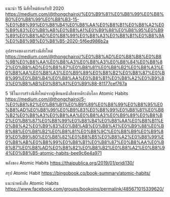 แนะนำ 15 นิสัยใหม่ต้อนรับปี 2020
https://medium.com/@thongchairoj/%E0%B9%81%E0%B8%99%E0%B8%B0%E0%B8%99%E0%B8%B3-15-%E0%B8%99%E0%B8%B4%E0%B8%AA%E0%B8%B1%E0%B8%A2%E0%B9%83%E0%B8%AB%E0%B8%A1%E0%B9%88%E0%B8%95%E0%B9%89%E0%B8%AD%E0%B8%99%E0%B8%A3%E0%B8%B1%E0%B8%9A%E0%B8%9B%E0%B8%B5-2020-5f6ed986b2a

อุปสรรคของการสร้างนิสัยใหม่
https://medium.com/@thongchairoj/%E0%B8%AD%E0%B8%B8%E0%B8%9B%E0%B8%AA%E0%B8%A3%E0%B8%A3%E0%B8%84%E0%B8%82%E0%B8%AD%E0%B8%87%E0%B8%81%E0%B8%B2%E0%B8%A3%E0%B8%AA%E0%B8%A3%E0%B9%89%E0%B8%B2%E0%B8%87%E0%B8%99%E0%B8%B4%E0%B8%AA%E0%B8%B1%E0%B8%A2%E0%B9%83%E0%B8%AB%E0%B8%A1%E0%B9%88-81177cef767a

5 วิธีในการสร้างนิสัยใหม่จากผู้เขียนหนังสือขายดีระดับโลก Atomic Habits
https://medium.com/@thongchairoj/5-%E0%B8%82%E0%B8%B1%E0%B9%89%E0%B8%99%E0%B8%95%E0%B8%AD%E0%B8%99%E0%B9%83%E0%B8%99%E0%B8%81%E0%B8%B2%E0%B8%A3%E0%B8%AA%E0%B8%A3%E0%B9%89%E0%B8%B2%E0%B8%87%E0%B8%99%E0%B8%B4%E0%B8%AA%E0%B8%B1%E0%B8%A2%E0%B9%83%E0%B8%AB%E0%B8%A1%E0%B9%88%E0%B8%88%E0%B8%B2%E0%B8%81%E0%B8%9C%E0%B8%B9%E0%B9%89%E0%B9%80%E0%B8%82%E0%B8%B5%E0%B8%A2%E0%B8%99%E0%B8%AB%E0%B8%99%E0%B8%B1%E0%B8%87%E0%B8%AA%E0%B8%B7%E0%B8%AD%E0%B8%82%E0%B8%B2%E0%B8%A2%E0%B8%94%E0%B8%B5-atomic-habits-bee9c6e4a971

พลังของ Atomic Habits
https://thaipublica.org/2019/01/pridi130/

สรุป Atomic Habit
https://bingobook.co/book-summary/atomic-habits/

แนะนำหนังสือ Atomic Habits
https://www.facebook.com/groups/bookoins/permalink/485671015339620/
